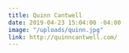 ```yaml
---
title: Quinn Cantwell
date: 2019-04-23 15:04:00 -04:00
image: "/uploads/quinn.jpg"
link: http://quinncantwell.com/
---
```


